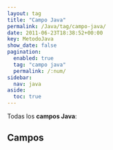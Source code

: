 ```yaml
---
layout: tag
title: "Campo Java"
permalink: /Java/tag/campo-java/
date: 2011-06-23T18:38:52+00:00
key: MetodoJava
show_date: false
pagination: 
  enabled: true
  tag: "campo java"
  permalink: /:num/    
sidebar:
  nav: java
aside:
  toc: true
---
```


Todas los <strong>campos Java</strong>:
<h2>Campos</h2>